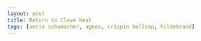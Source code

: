 ```yaml
---
layout: post
title: Return to Clove Haul
tags: [aerie schumacher, agnes, crispin bellsop, hildebrand]
---
```

